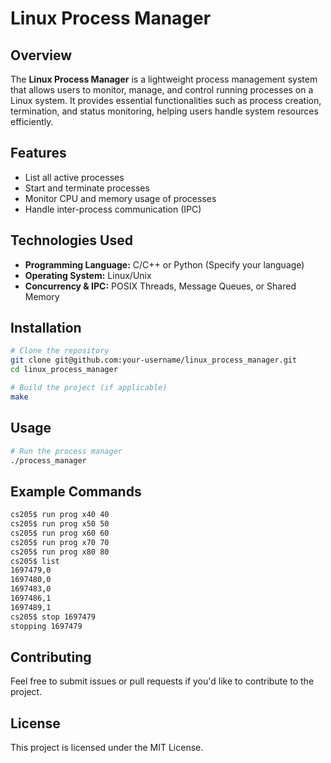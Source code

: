 # Linux Process Manager

## Overview
The **Linux Process Manager** is a lightweight process management system that allows users to monitor, manage, and control running processes on a Linux system. It provides essential functionalities such as process creation, termination, and status monitoring, helping users handle system resources efficiently.

## Features
- List all active processes
- Start and terminate processes
- Monitor CPU and memory usage of processes
- Handle inter-process communication (IPC)

## Technologies Used
- **Programming Language:** C/C++ or Python (Specify your language)
- **Operating System:** Linux/Unix
- **Concurrency & IPC:** POSIX Threads, Message Queues, or Shared Memory

## Installation
```bash
# Clone the repository
git clone git@github.com:your-username/linux_process_manager.git
cd linux_process_manager

# Build the project (if applicable)
make
```

## Usage
```bash
# Run the process manager
./process_manager
```

## Example Commands
```bash
cs205$ run prog x40 40
cs205$ run prog x50 50
cs205$ run prog x60 60
cs205$ run prog x70 70
cs205$ run prog x80 80
cs205$ list
1697479,0
1697480,0
1697483,0
1697486,1
1697489,1
cs205$ stop 1697479
stopping 1697479
```

## Contributing
Feel free to submit issues or pull requests if you'd like to contribute to the project.

## License
This project is licensed under the MIT License.

